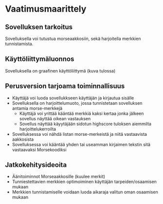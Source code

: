 # Vaatimusmaarittely
## Sovelluksen tarkoitus
Sovelluksella voi tutustua morseaakkosiin, sekä harjoitella merkkien tunnistamista.

## Käyttöliittymäluonnos
Sovelluksella on graafinen käyttöliittymä
(kuva tulossa)

## Perusversion tarjoama toiminnallisuus
- Käyttäjä voi luoda sovellukkseen käyttäjän ja kirjautua sisälle
- Sovelluksella on harjoittelumuoto, jossa tunnistetaan sovelluksen antamia morse-merkkejä
  - Käyttäjä voi yrittää kääntää merkkiä kaksi kertaa jonka jälkeen sovellus näyttää oikean vastauksen
  - Sovellus näyttää käyytäjään sidotun highscore tuloksen aiemmilta harjoittelukerroilta
- Sovelluksessa voi nähdä listan morse-merkeistä ja niitä vastaavista aakkosista
- Sovelluksessa voi kääntää yhden tai useamman kirjaimen tekstin sitä vastaavaksi Morsekoodiksi

## Jatkokehitysideoita
- Äänitoiminnot Morseaakkosille (kuulee merkit)
- Tunniestettavien merkkien optimoiminen käyttäjän tarpeiden/osaamisen mukaan
- Merkkien tunnistamiselle voidaan luoda aikaraja valitun oman osaamisen mukaan
